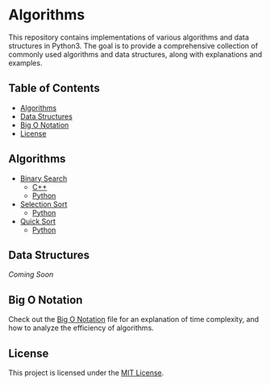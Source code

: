 # Algorithms

This repository contains implementations of various algorithms and data structures in Python3. The goal is to provide a comprehensive collection of commonly used algorithms and data structures, along with explanations and examples.

## Table of Contents

- [Algorithms](#algorithms)
- [Data Structures](#data-structures)
- [Big O Notation](#big-o-notation)
- [License](#license)

## Algorithms

- [Binary Search](./binarySearch/binarySearch.md)
    - [C++](./binarySearch/binarySearch.cpp)
    - [Python](./binarySearch/BinarySearchList.py)
- [Selection Sort](./sort/selectionSort/selectionSort.md)
    - [Python](./sort/selectionSort/selectionSort.py)
- [Quick Sort](./sort/quickSort/quickSort.md)
    - [Python](./sort/quickSort/quickSort.py)

## Data Structures
_Coming Soon_

## Big O Notation

Check out the [Big O Notation](./bigONotation.md) file for an explanation of time complexity, and how to analyze the efficiency of algorithms.

## License

This project is licensed under the [MIT License](LICENSE).